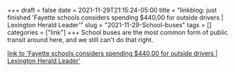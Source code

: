 +++draft = falsedate = 2021-11-29T21:15:24-05:00title = "linkblog: just finished 'Fayette schools considers spending $440,00 for outside drivers | Lexington Herald Leader'"slug = "2021-11-29-School-buses"tags = []categories = ["link"]+++School buses are the most common form of public transit around here, and we still can't do that right. [link to 'Fayette schools considers spending $440,00 for outside drivers | Lexington Herald Leader'](https://www.kentucky.com/news/local/education/article256125807.html)